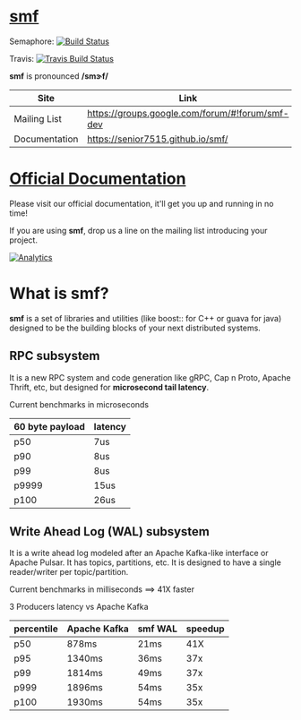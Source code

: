 # [smf](http://senior7515.github.io/smf/) 

Semaphore: [![Build Status](https://semaphoreci.com/api/v1/senior7515/smf/branches/master/badge.svg)](https://semaphoreci.com/senior7515/smf)

Travis: [![Travis Build Status](https://travis-ci.org/senior7515/smf.svg?branch=master)](https://travis-ci.org/senior7515/smf)

**smf** is pronounced **/smɝf/**

Site         | Link
------------ | --------
Mailing List  | https://groups.google.com/forum/#!forum/smf-dev
Documentation | https://senior7515.github.io/smf/

# [Official Documentation](https://senior7515.github.io/smf) 

Please visit our official documentation, 
it'll get you up and running in no time!

If you are using **smf**, drop us a line on the mailing list introducing your project. 


[![Analytics](https://ga-beacon.appspot.com/UA-99983285-1/chromeskel_a/readme?pixel)]()


# What is smf?

**smf** is a set of libraries and utilities (like boost:: for C++ or guava for java)
designed to be the building blocks of your next distributed systems.


## RPC subsystem

It is a new RPC system and code generation like gRPC, Cap n Proto,
Apache Thrift, etc, but designed for **microsecond tail latency**.

Current benchmarks in microseconds

| 60 byte payload  | latency   |
| ---------------- | --------- |
| p50              | 7us       |
| p90              | 8us       |
| p99              | 8us       |
| p9999            | 15us      |
| p100             | 26us      |

## Write Ahead Log (WAL) subsystem

It is a write ahead log modeled after an Apache Kafka-like interface or 
Apache Pulsar. It has topics, partitions, etc. It is designed to have a
single reader/writer per topic/partition. 

Current benchmarks in milliseconds ==> 41X faster 

3 Producers latency vs Apache Kafka

| percentile  | Apache Kafka      | smf WAL  | speedup |
| ----------- | ----------------- | -------- |     --- |
| p50	     | 878ms		     | 21ms     |     41X |
| p95	     | 1340ms		    | 36ms     |     37x |
| p99	     | 1814ms		    | 49ms     |     37x |
| p999	    | 1896ms		    | 54ms     |     35x |
| p100	    | 1930ms		    | 54ms     |     35x |



